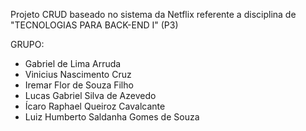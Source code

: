 Projeto CRUD baseado no sistema da Netflix referente a disciplina de "TECNOLOGIAS PARA BACK-END I" (P3)


GRUPO:
- Gabriel de Lima Arruda 
- Vinicius Nascimento Cruz
- Iremar Flor de Souza Filho
- Lucas Gabriel Silva de Azevedo
- Ícaro Raphael Queiroz Cavalcante
- Luiz Humberto Saldanha Gomes de Souza
